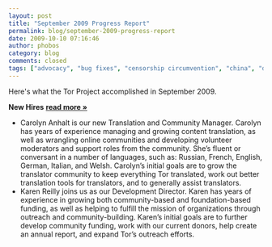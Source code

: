 ```yaml
---
layout: post
title: "September 2009 Progress Report"
permalink: blog/september-2009-progress-report
date: 2009-10-10 07:16:46
author: phobos
category: blog
comments: closed
tags: ["advocacy", "bug fixes", "censorship circumvention", "china", "doj", "fbi", "iran", "performance improvements", "senators"]
---
```


Here's what the Tor Project accomplished in September 2009.

**New Hires** [**read more »**](https://blog.torproject.org/blog/september-2009-progress-report)

-   Carolyn Anhalt is our new Translation and Community Manager. Carolyn has years of experience managing and growing content translation, as well as wrangling online communities and developing volunteer moderators and support roles from the community. She’s fluent or conversant in a number of languages, such as: Russian, French, English, German, Italian, and Welsh. Carolyn’s initial goals are to grow the translator community to keep everything Tor translated, work out better translation tools for translators, and to generally assist translators.
-   Karen Reilly joins us as our Development Director. Karen has years of experience in growing both community-based and foundation-based funding, as well as helping to fulfill the mission of organizations through outreach and community-building. Karen’s initial goals are to further develop community funding, work with our current donors, help create an annual report, and expand Tor’s outreach efforts.

